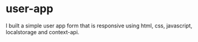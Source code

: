 # user-app
I built a simple user app form that is responsive using html, css, javascript, localstorage and context-api.
